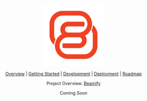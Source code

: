 <p align="center">
  <a href="http://nestjs.com/" target="blank"><img src="assets/logo/icon.png" alt="Logo" width="200" height="200"></a>
</p>
<p align="center">
  <a href="/index.md" target="blank">Overview</a> |
  <a href="/project/book_2/gettingstarted.md" target="blank">Getting Started</a> |
  <a href="/project/book_1/development.md" target="blank">Development</a> |
  <a href="/project/book_1/deployment.md" target="blank">Deployment</a> |
  <a href="/project/book_1/roadmap.md" target="blank">Roadmap</a>
</p>

<p align="center">
  Project Overview: <a href="/https://beamify.me" target="blank">Beamify</a>
</p>

<p align="center">
Coming Soon
</p>
